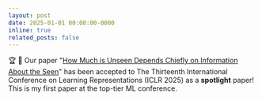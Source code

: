 ```yaml
---
layout: post
date: 2025-01-01 00:00:00-0000
inline: true
related_posts: false
---
```


:trophy: :tada: Our paper "[How Much is Unseen Depends Chiefly on Information About the Seen](https://openreview.net/forum?id=uqWM9hBDAE&referrer=%5BAuthor%20Console%5D(%2Fgroup%3Fid%3DICLR.cc%2F2025%2FConference%2FAuthors%23your-submissions))" has been accepted to The Thirteenth International Conference on Learning Representations (ICLR 2025) as a **spotlight** paper! This is my first paper at the top-tier ML conference.